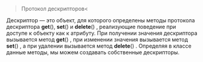 >Протокол дескрипторов<

Дескриптор — это объект, для которого определены методы протокола
дескриптора __get__(), __set__() и __delete__() , реализующие
поведение при доступе к объекту как к атрибуту. При получении значения дескриптора вызывается метод __get__() , при изменении значения вызывается метод __set__() , а при удалении вызывается
метод __delete__() . Определяя в классе данные методы, мы можем
создавать собственные дескрипторы.
